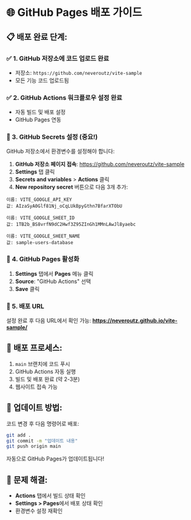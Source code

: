 # 🌐 GitHub Pages 배포 가이드

## 📋 배포 완료 단계:

### ✅ 1. GitHub 저장소에 코드 업로드 완료
- 저장소: `https://github.com/neveroutz/vite-sample`
- 모든 기능 코드 업로드됨

### ✅ 2. GitHub Actions 워크플로우 설정 완료
- 자동 빌드 및 배포 설정
- GitHub Pages 연동

### 🔧 3. GitHub Secrets 설정 (중요!)

GitHub 저장소에서 환경변수를 설정해야 합니다:

1. **GitHub 저장소 페이지 접속**: https://github.com/neveroutz/vite-sample
2. **Settings** 탭 클릭
3. **Secrets and variables** > **Actions** 클릭
4. **New repository secret** 버튼으로 다음 3개 추가:

```
이름: VITE_GOOGLE_API_KEY
값: AIzaSyA0Glf81Nj_oCqLUkBpyGthn7BfarXTObU

이름: VITE_GOOGLE_SHEET_ID  
값: 1TB2b_BS8vrfN9dC2Hwf3Z95ZInGh1MMnLAwJl8yaebc

이름: VITE_GOOGLE_SHEET_NAME
값: sample-users-database
```

### 🚀 4. GitHub Pages 활성화

1. **Settings** 탭에서 **Pages** 메뉴 클릭
2. **Source**: "GitHub Actions" 선택
3. **Save** 클릭

### 🎯 5. 배포 URL

설정 완료 후 다음 URL에서 확인 가능:
**https://neveroutz.github.io/vite-sample/**

## 📝 배포 프로세스:

1. `main` 브랜치에 코드 푸시
2. GitHub Actions 자동 실행
3. 빌드 및 배포 완료 (약 2-3분)
4. 웹사이트 접속 가능

## 🔄 업데이트 방법:

코드 변경 후 다음 명령어로 배포:
```bash
git add .
git commit -m "업데이트 내용"
git push origin main
```

자동으로 GitHub Pages가 업데이트됩니다!

## 🚨 문제 해결:

- **Actions** 탭에서 빌드 상태 확인
- **Settings > Pages**에서 배포 상태 확인
- 환경변수 설정 재확인
